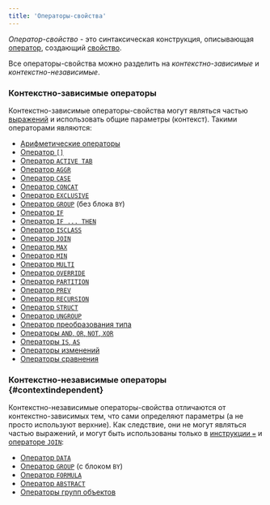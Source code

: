 ```yaml
---
title: 'Операторы-свойства'
---
```


*Оператор-свойство* - это синтаксическая конструкция, описывающая [оператор](Property_operators_paradigm.md), создающий [свойство](Properties.md). 

Все операторы-свойства можно разделить на *контекстно-зависимые* и *контекстно-независимые*.

### Контекстно-зависимые операторы

Контекстно-зависимые операторы-свойства могут являться частью [выражений](Expression.md) и использовать общие параметры (контекст). Такими операторами являются:

-   [Арифметические операторы](Arithmetic_operators.md)
-   [Оператор `[]`](Brackets_operator.md)
-   [Оператор `ACTIVE TAB`](ACTIVE_TAB_operator.md)
-   [Оператор `AGGR`](AGGR_operator.md)
-   [Оператор `CASE`](CASE_operator.md)
-   [Оператор `CONCAT`](CONCAT_operator.md)
-   [Оператор `EXCLUSIVE`](EXCLUSIVE_operator.md)
-   [Оператор `GROUP`](GROUP_operator.md) (без блока `BY`)
-   [Оператор `IF`](IF_operator.md)
-   [Оператор `IF ... THEN`](IF_..._THEN_operator.md)
-   [Оператор `ISCLASS`](ISCLASS_operator.md)
-   [Оператор `JOIN`](JOIN_operator.md)
-   [Оператор `MAX`](MAX_operator.md)
-   [Оператор `MIN`](MIN_operator.md)
-   [Оператор `MULTI`](MULTI_operator.md)
-   [Оператор `OVERRIDE`](OVERRIDE_operator.md)
-   [Оператор `PARTITION`](PARTITION_operator.md)
-   [Оператор `PREV`](PREV_operator.md)
-   [Оператор `RECURSION`](RECURSION_operator.md)
-   [Оператор `STRUCT`](STRUCT_operator.md)
-   [Оператор `UNGROUP`](UNGROUP_operator.md)
-   [Оператор преобразования типа](Type_conversion_operator.md)
-   [Операторы `AND`, `OR`, `NOT`, `XOR`](AND_OR_NOT_XOR_operators.md)
-   [Операторы `IS`, `AS`](IS_AS_operators.md)
-   [Операторы изменений](Change_operators.md)
-   [Операторы сравнения](Comparison_operators.md)

### Контекстно-независимые операторы {#contextindependent}

Контекстно-независимые операторы-свойства отличаются от контекстно-зависимых тем, что сами определяют параметры (а не просто используют верхние). Как следствие, они не могут являться частью выражений, и могут быть использованы только в [инструкции `=`](=_statement.md) и [операторе `JOIN`](JOIN_operator.md): 

-   [Оператор `DATA`](DATA_operator.md)
-   [Оператор `GROUP`](GROUP_operator.md) (с блоком `BY`)
-   [Оператор `FORMULA`](FORMULA_operator.md)
-   [Оператор `ABSTRACT`](ABSTRACT_operator.md)
-   [Операторы групп объектов](Object_group_operator.md)
